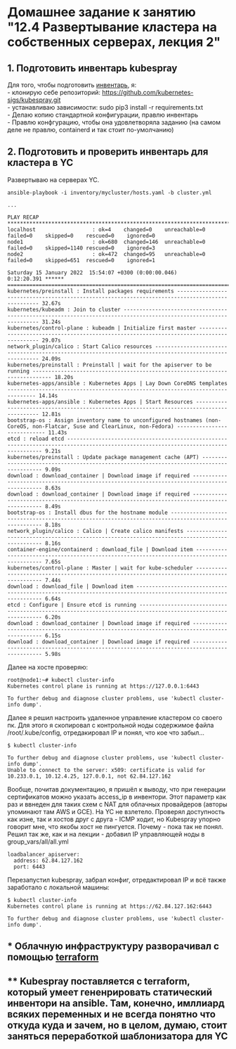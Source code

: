 # Домашнее задание к занятию "12.4 Развертывание кластера на собственных серверах, лекция 2"

## 1. Подготовить инвентарь kubespray  

Для того, чтобы подготовить [инвентарь](kubespray/inventory/mycluster/), я:  
    - клонирую себе репозиторий: https://github.com/kubernetes-sigs/kubespray.git  
    - устанавливаю зависимости: sudo pip3 install -r requirements.txt  
    - Делаю копию стандартной конфигурации, правлю инвентарь  
    - Правлю конфгурацию, чтобы она удовлетворяла заданию (на самом деле не правлю, containerd и так стоит по-умолчанию)  

## 2. Подготовить и проверить инвентарь для кластера в YC

Развертываю на серверах YC. 
```
ansible-playbook -i inventory/mycluster/hosts.yaml -b cluster.yml

...

PLAY RECAP ***************************************************************************************************************************************************
localhost                  : ok=4    changed=0    unreachable=0    failed=0    skipped=0    rescued=0    ignored=0
node1                      : ok=680  changed=146  unreachable=0    failed=0    skipped=1140 rescued=0    ignored=3
node2                      : ok=472  changed=95   unreachable=0    failed=0    skipped=651  rescued=0    ignored=1

Saturday 15 January 2022  15:54:07 +0300 (0:00:00.046)       0:12:20.391 ******
===============================================================================
kubernetes/preinstall : Install packages requirements ------------------------------------------------------------------------------------------------ 32.67s
kubernetes/kubeadm : Join to cluster ----------------------------------------------------------------------------------------------------------------- 31.24s
kubernetes/control-plane : kubeadm | Initialize first master ----------------------------------------------------------------------------------------- 29.07s
network_plugin/calico : Start Calico resources ------------------------------------------------------------------------------------------------------- 24.09s
kubernetes/preinstall : Preinstall | wait for the apiserver to be running ---------------------------------------------------------------------------- 18.20s
kubernetes-apps/ansible : Kubernetes Apps | Lay Down CoreDNS templates ------------------------------------------------------------------------------- 14.14s
kubernetes-apps/ansible : Kubernetes Apps | Start Resources ------------------------------------------------------------------------------------------ 12.81s
bootstrap-os : Assign inventory name to unconfigured hostnames (non-CoreOS, non-Flatcar, Suse and ClearLinux, non-Fedora) ---------------------------- 11.43s
etcd : reload etcd ------------------------------------------------------------------------------------------------------------------------------------ 9.21s
kubernetes/preinstall : Update package management cache (APT) ----------------------------------------------------------------------------------------- 9.09s
download : download_container | Download image if required -------------------------------------------------------------------------------------------- 8.63s
download : download_container | Download image if required -------------------------------------------------------------------------------------------- 8.49s
bootstrap-os : Install dbus for the hostname module --------------------------------------------------------------------------------------------------- 8.18s
network_plugin/calico : Calico | Create calico manifests ---------------------------------------------------------------------------------------------- 8.16s
container-engine/containerd : download_file | Download item ------------------------------------------------------------------------------------------- 7.65s
kubernetes/control-plane : Master | wait for kube-scheduler ------------------------------------------------------------------------------------------- 7.44s
download : download_file | Download item -------------------------------------------------------------------------------------------------------------- 6.64s
etcd : Configure | Ensure etcd is running ------------------------------------------------------------------------------------------------------------- 6.20s
download : download_container | Download image if required -------------------------------------------------------------------------------------------- 6.15s
download : download_container | Download image if required -------------------------------------------------------------------------------------------- 5.98s
```

Далее на хосте проверяю:
```
root@node1:~# kubectl cluster-info
Kubernetes control plane is running at https://127.0.0.1:6443

To further debug and diagnose cluster problems, use 'kubectl cluster-info dump'.
```
Далее я решил настроить удаленное управление кластером со своего пк. Для этого я скопировал с контрольной ноды содержимое файла /root/.kube/config, отредакировал IP и понял, что кое что забыл...
```
$ kubectl cluster-info

To further debug and diagnose cluster problems, use 'kubectl cluster-info dump'.
Unable to connect to the server: x509: certificate is valid for 10.233.0.1, 10.12.4.25, 127.0.0.1, not 62.84.127.162
```
Вообще, почитав документацию, я пришёл к выводу, что при генерации сертификатов можно указать access_ip в инвентори. Этот параметр как раз и ввнеден для таких схем с NAT для облачных провайдеров (авторы упоминают там AWS и GCE). На YC не взлетело. Проверял доступность как изне, так и хостов друг с друга - ICMP ходит, но Kubespray упорно говорит мне, что якобы хост не пингуется. Почему - пока так не понял. Решил так же, как и на лекции - добавил IP управляющей ноды в group_vars/all/all.yml
```
loadbalancer_apiserver:
  address: 62.84.127.162
  port: 6443
```
Перезапустил kubespray, забрал конфиг, отредактировал IP и всё также заработало с локальной машины:
```
$ kubectl cluster-info
Kubernetes control plane is running at https://62.84.127.162:6443

To further debug and diagnose cluster problems, use 'kubectl cluster-info dump'.
```

## *  Облачную инфраструктуру разворачивал с помощью [terraform](terraform)
## ** Kubespray поставляется с terraform, который умеет гененрировать статический инвентори на ansible. Там, конечно, имллиард всяких переменных и не всегда понятно что откуда куда и зачем, но в целом, думаю, стоит заняться переработкой шаблонизатора для YC